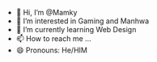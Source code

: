 - 👋 Hi, I’m @Mamky
- 👀 I’m interested in Gaming and Manhwa
- 🌱 I’m currently learning Web Design
- 📫 How to reach me ...
- 😄 Pronouns: He/HIM


<!---
Mamky/Mamky is a ✨ special ✨ repository because its `README.md` (this file) appears on your GitHub profile.
You can click the Preview link to take a look at your changes.
--->
